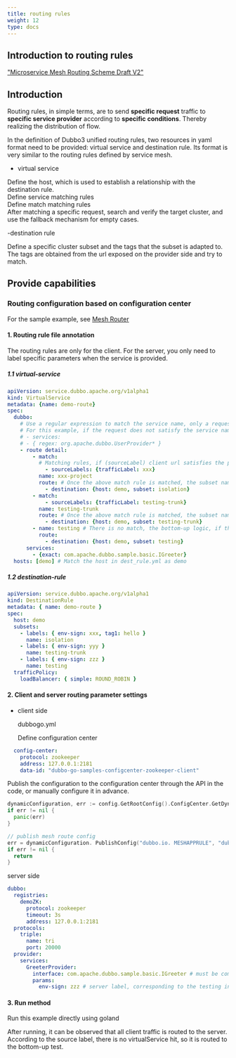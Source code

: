 ```yaml
---
title: routing rules
weight: 12
type: docs
---
```


## Introduction to routing rules
["Microservice Mesh Routing Scheme Draft V2"](https://www.yuque.com/docs/share/c132d5db-0dcb-487f-8833-7c7732964bd4?# )

## Introduction

Routing rules, in simple terms, are to send **specific request** traffic to **specific service provider** according to **specific conditions**. Thereby realizing the distribution of flow.

In the definition of Dubbo3 unified routing rules, two resources in yaml format need to be provided: virtual service and destination rule. Its format is very similar to the routing rules defined by service mesh.
- virtual service

Define the host, which is used to establish a relationship with the destination rule. \
Define service matching rules\
Define match matching rules\
After matching a specific request, search and verify the target cluster, and use the fallback mechanism for empty cases.

-destination rule

Define a specific cluster subset and the tags that the subset is adapted to. The tags are obtained from the url exposed on the provider side and try to match.

## Provide capabilities
### Routing configuration based on configuration center

For the sample example, see [Mesh Router](https://github.com/apache/dubbo-go-samples/tree/master/route/meshroute)

#### 1. Routing rule file annotation

The routing rules are only for the client. For the server, you only need to label specific parameters when the service is provided.

##### 1.1 virtual-service

```yaml
apiVersion: service.dubbo.apache.org/v1alpha1
kind: VirtualService
metadata: {name: demo-route}
spec:
  dubbo:
    # Use a regular expression to match the service name, only a request that satisfies the service name can be routed.
    # For this example, if the request does not satisfy the service name, the provider will not be found directly
    # - services:
    # - { regex: org.apache.dubbo.UserProvider* }
    - route detail:
        - match:
          # Matching rules, if (sourceLabel) client url satisfies the parameter `trafficLabel: xxx`, the match can be successful
            - sourceLabels: {trafficLabel: xxx}
          name: xxx-project
          route: # Once the above match rule is matched, the subset named isolation defined in dest_rule will be selected
            - destination: {host: demo, subset: isolation}
        - match:
            - sourceLabels: {trafficLabel: testing-trunk}
          name: testing-trunk
          route: # Once the above match rule is matched, the subset named testing-trunk defined in dest_rule will be selected
            - destination: {host: demo, subset: testing-trunk}
        - name: testing # There is no match, the bottom-up logic, if the above-mentioned dissatisfaction is met, it will be matched.
          route:
            - destination: {host: demo, subset: testing}
      services:
        - {exact: com.apache.dubbo.sample.basic.IGreeter}
  hosts: [demo] # Match the host in dest_rule.yml as demo
```

##### 1.2 destination-rule

```yaml
apiVersion: service.dubbo.apache.org/v1alpha1
kind: DestinationRule
metadata: { name: demo-route }
spec:
  host: demo
  subsets:
    - labels: { env-sign: xxx, tag1: hello }
      name: isolation
    - labels: { env-sign: yyy }
      name: testing-trunk
    - labels: { env-sign: zzz }
      name: testing
  trafficPolicy:
    loadBalancer: { simple: ROUND_ROBIN }
```

#### 2. Client and server routing parameter settings

- client side

  dubbogo.yml

  Define configuration center

```yaml
  config-center:
    protocol: zookeeper
    address: 127.0.0.1:2181
    data-id: "dubbo-go-samples-configcenter-zookeeper-client"
```

Publish the configuration to the configuration center through the API in the code, or manually configure it in advance.

```go
dynamicConfiguration, err := config.GetRootConfig().ConfigCenter.GetDynamicConfiguration()
if err != nil {
  panic(err)
}

// publish mesh route config
err = dynamicConfiguration. PublishConfig("dubbo.io. MESHAPPRULE", "dubbo", MeshRouteConf)
if err != nil {
  return
}
```



server side

```yaml
dubbo:
  registries:
    demoZK:
      protocol: zookeeper
      timeout: 3s
      address: 127.0.0.1:2181
  protocols:
    triple:
      name: tri
      port: 20000
  provider:
    services:
      GreeterProvider:
        interface: com.apache.dubbo.sample.basic.IGreeter # must be compatible with grpc or dubbo-java
        params:
          env-sign: zzz # server label, corresponding to the testing in the destination Rule, that is, the bottom-up logic
```

#### 3. Run method

Run this example directly using goland


After running, it can be observed that all client traffic is routed to the server. According to the source label, there is no virtualService hit, so it is routed to the bottom-up test.